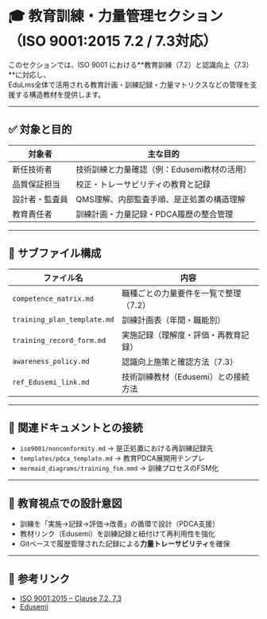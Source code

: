 # 🎓 教育訓練・力量管理セクション（ISO 9001:2015 7.2 / 7.3対応）

このセクションでは、ISO 9001 における**教育訓練（7.2）と認識向上（7.3）**に対応し、  
EduLms全体で活用される教育計画・訓練記録・力量マトリクスなどの管理を支援する構造教材を提供します。

---

## ✅ 対象と目的

| 対象者        | 主な目的                                         |
|---------------|--------------------------------------------------|
| 新任技術者     | 技術訓練と力量確認（例：Edusemi教材の活用）         |
| 品質保証担当   | 校正・トレーサビリティの教育と記録                    |
| 設計者・監査員 | QMS理解、内部監査手順、是正処置の構造理解              |
| 教育責任者     | 訓練計画・力量記録・PDCA履歴の整合管理                  |

---

## 📁 サブファイル構成

| ファイル名                     | 内容                                 |
|-------------------------------|--------------------------------------|
| `competence_matrix.md`        | 職種ごとの力量要件を一覧で整理（7.2） |
| `training_plan_template.md`   | 訓練計画表（年間・職能別）            |
| `training_record_form.md`     | 実施記録（理解度・評価・再教育記録）   |
| `awareness_policy.md`         | 認識向上施策と確認方法（7.3）         |
| `ref_Edusemi_link.md`         | 技術訓練教材（Edusemi）との接続方法   |

---

## 🔁 関連ドキュメントとの接続

- `iso9001/nonconformity.md` → 是正処置における再訓練記録先
- `templates/pdca_template.md` → 教育PDCA展開用テンプレ
- `mermaid_diagrams/training_fsm.mmd` → 訓練プロセスのFSM化

---

## 🧠 教育視点での設計意図

- 訓練を「実施→記録→評価→改善」の循環で設計（PDCA支援）
- 教材リンク（Edusemi）を訓練記録と紐付けて再利用性を強化
- Gitベースで履歴管理された記録による**力量トレーサビリティ**を確保

---

## 📎 参考リンク

- [ISO 9001:2015 – Clause 7.2, 7.3](https://www.iso.org/standard/62085.html)
- [Edusemi](https://github.com/samizo-aitl/Edusemi)
